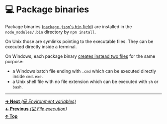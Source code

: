 # 💻 Package binaries

Package binaries
([`package.json`'s `bin` field](https://docs.npmjs.com/files/package.json#bin))
are installed in the `node_modules/.bin` directory by `npm install`.

On Unix those are symlinks pointing to the executable files. They can be
executed directly inside a terminal.

On Windows, each package binary
[creates instead two files](https://github.com/npm/cmd-shim) for the same
purpose:

- a Windows batch file ending with `.cmd` which can be executed directly
  inside `cmd.exe`.
- a Unix shell file with no file extension which can be executed with `sh` or
  `bash`.

<hr>

[🡲 **Next** _(💻 Environment variables)_](environment_variables.md)<br>
[🡰 **Previous** _(💻 File execution)_](file_execution.md)<br>
[🡱 **Top**](README.md)<br>
